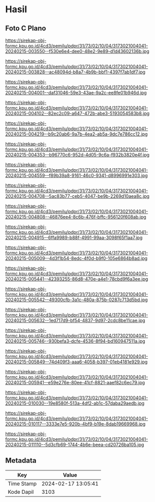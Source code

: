 # Hasil

## Foto C Plano

https://sirekap-obj-formc.kpu.go.id/4cd3/pemilu/pdpr/31/73/02/10/04/3173021004041-20240215-003550--f530e6e4-dee0-48e2-9e89-d1d43602136b.jpg

https://sirekap-obj-formc.kpu.go.id/4cd3/pemilu/pdpr/31/73/02/10/04/3173021004041-20240215-003828--ac48094d-b8a7-4b9b-bbf1-4397f7ab1df7.jpg

https://sirekap-obj-formc.kpu.go.id/4cd3/pemilu/pdpr/31/73/02/10/04/3173021004041-20240215-004001--daf31046-59e3-43ae-9a2c-ee8fe01b946d.jpg

https://sirekap-obj-formc.kpu.go.id/4cd3/pemilu/pdpr/31/73/02/10/04/3173021004041-20240215-004102--82ec2c09-a647-472b-abe3-5193054583b8.jpg

https://sirekap-obj-formc.kpu.go.id/4cd3/pemilu/pdpr/31/73/02/10/04/3173021004041-20240215-004219--b9c20ab6-9a7b-4ea2-ab5a-9dc7e786cc12.jpg

https://sirekap-obj-formc.kpu.go.id/4cd3/pemilu/pdpr/31/73/02/10/04/3173021004041-20240215-004353--b96770c6-952d-4d05-9c6a-f932b3820e4f.jpg

https://sirekap-obj-formc.kpu.go.id/4cd3/pemilu/pdpr/31/73/02/10/04/3173021004041-20240215-004559--f89b39a8-9161-46c0-9341-d8996991e303.jpg

https://sirekap-obj-formc.kpu.go.id/4cd3/pemilu/pdpr/31/73/02/10/04/3173021004041-20240215-004708--5ac83b77-ceb5-4047-be9b-2269d10aea8c.jpg

https://sirekap-obj-formc.kpu.go.id/4cd3/pemilu/pdpr/31/73/02/10/04/3173021004041-20240215-004808--46876ee4-8c6b-476f-bffc-956120f608ab.jpg

https://sirekap-obj-formc.kpu.go.id/4cd3/pemilu/pdpr/31/73/02/10/04/3173021004041-20240215-004915--6ffa9989-b88f-4991-99aa-3098f65f1aa7.jpg

https://sirekap-obj-formc.kpu.go.id/4cd3/pemilu/pdpr/31/73/02/10/04/3173021004041-20240215-005009--4d3f1b54-8edc-4f0d-b9f0-105e6864b8ad.jpg

https://sirekap-obj-formc.kpu.go.id/4cd3/pemilu/pdpr/31/73/02/10/04/3173021004041-20240215-005441--42393255-86d8-470e-a4e1-78cbd9f6a3ee.jpg

https://sirekap-obj-formc.kpu.go.id/4cd3/pemilu/pdpr/31/73/02/10/04/3173021004041-20240215-005542--49300cfb-3a1c-480a-875b-0287c713d5bd.jpg

https://sirekap-obj-formc.kpu.go.id/4cd3/pemilu/pdpr/31/73/02/10/04/3173021004041-20240215-005632--1ed717d9-bf54-4837-9d97-2cdc8be11cae.jpg

https://sirekap-obj-formc.kpu.go.id/4cd3/pemilu/pdpr/31/73/02/10/04/3173021004041-20240215-005746--930befa3-dcfe-4536-8f94-bd160947511a.jpg

https://sirekap-obj-formc.kpu.go.id/4cd3/pemilu/pdpr/31/73/02/10/04/3173021004041-20240215-005849--74d409f3-aaa6-4058-b397-01eb4181e929.jpg

https://sirekap-obj-formc.kpu.go.id/4cd3/pemilu/pdpr/31/73/02/10/04/3173021004041-20240215-005941--e59e276e-80ee-41cf-8821-aaef82c6ec79.jpg

https://sirekap-obj-formc.kpu.go.id/4cd3/pemilu/pdpr/31/73/02/10/04/3173021004041-20240215-010030--19e8580f-513a-4df2-ab1c-57daba29aedb.jpg

https://sirekap-obj-formc.kpu.go.id/4cd3/pemilu/pdpr/31/73/02/10/04/3173021004041-20240215-010117--3333e7e5-920b-4bf9-b19e-8dab19669968.jpg

https://sirekap-obj-formc.kpu.go.id/4cd3/pemilu/pdpr/31/73/02/10/04/3173021004041-20240215-011110--5d3cfb69-1744-4b6e-beea-cd20726ba105.jpg


## Metadata

| Key        | Value               |
| ---------- | ------------------- |
| Time Stamp | 2024-02-17 13:05:41 |
| Kode Dapil | 3103                |



